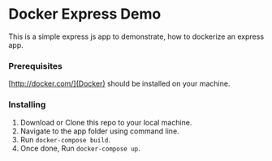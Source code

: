 # Docker Express Demo

This is a simple express js app to demonstrate, how to dockerize an express app. 

### Prerequisites

[http://docker.com/](Docker) should be installed on your machine.

### Installing

1. Download or Clone this repo to your local machine.
2. Navigate to the app folder using command line. 
3. Run `docker-compose build`.
4. Once done, Run `docker-compose up`.
